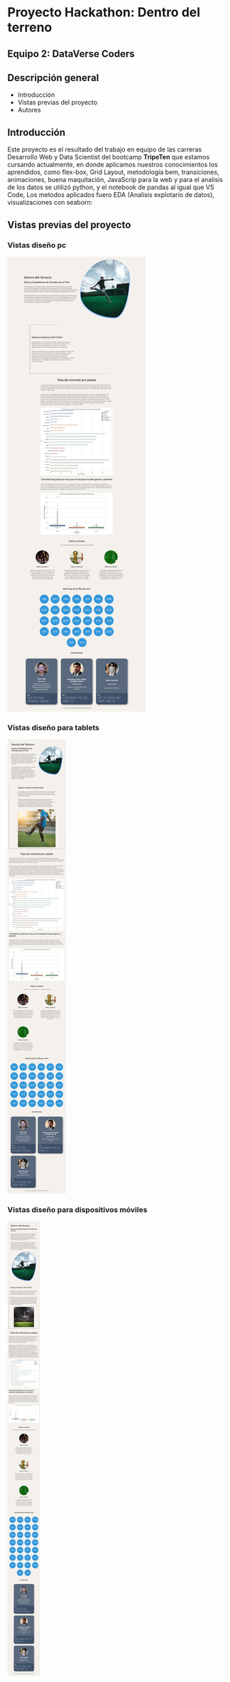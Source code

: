 # Proyecto Hackathon: Dentro del terreno

## Equipo 2: DataVerse Coders

## Descripción general

- Introducción
- Vistas previas del proyecto
- Autores

## Introducción

Este proyecto es el resultado del trabajo en equipo de las carreras Desarrollo Web y Data Scientist del bootcamp **TripeTen** que estamos cursando actualmente, en donde aplicamos nuestros conocimientos los aprendidos, como flex-box, Grid Layout, metodología bem, transiciones, animaciones, buena maquitación, JavaScrip para la web y para el analisis de los datos se utilizó python, y el notebook de pandas al igual que VS Code,
Los metodos aplicados fuero EDA (Analisis explotario de datos), visualizaciones con seaborn:

## Vistas previas del proyecto

### Vistas diseño pc

![preview de web pc](./images/screen1.png)

### Vistas diseño para tablets

![preview de web tablet](./images/screen2.png)

### Vistas diseño para dispositivos móviles

![preview de web móvil](./images/screen3.png)
